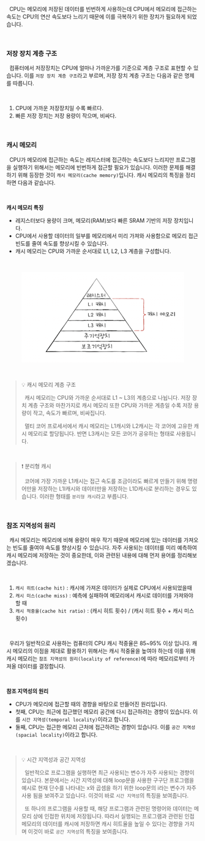 &nbsp;&nbsp;CPU는 메모리에 저장된 데이터를 빈번하게 사용하는데 CPU에서 메모리에 접근하는 속도는 CPU의 연산 속도보다 느리기 때문에 이를 극복하기 위한 장치가 필요하게 되었습니다.

<br>

### 저장 장치 계층 구조

&nbsp;&nbsp;컴퓨터에서 저장장치는 CPU에 얼마나 가까운가를 기준으로 계층 구조로 표현할 수 있습니다. 이를 `저장 장치 계층 구조`라고 부르며, 저장 장치 계층 구조는 다음과 같은 명제를 따릅니다.

<br>

1. CPU에 가까운 저장장치일 수록 빠르다.
2. 빠른 저장 장치는 저장 용량이 작으며, 비싸다.

<br>

### 캐시 메모리

&nbsp;&nbsp;CPU가 메모리에 접근하는 속도는 레지스터에 접근하는 속도보다 느리지만 프로그램을 실행하기 위해서는 메모리에 빈번하게 접근할 필요가 있습니다. 이러한 문제를 해결하기 위해 등장한 것이 `캐시 메모리(cache memory)`입니다. 캐시 메모리의 특징을 정리하면 다음과 같습니다.

<br>

**캐시 메모리 특징**

- 레지스터보다 용량이 크며, 메모리(RAM)보다 빠른 SRAM 기반의 저장 장치입니다.
- CPU에서 사용할 데이터의 일부를 메모리에서 미리 가져와 사용함으로 메모리 접근 빈도를 줄여 속도를 향상시킬 수 있습니다.
- 캐시 메모리는 CPU와 가까운 순서대로 L1, L2, L3 계층을 구성합니다.

<br>

<figure align="center">
  <img src="../images/저장장치계층구조.png" style="width: 450px" />
</figure>

<br>

> 💡 캐시 메모리 계층 구조
>
> &nbsp;&nbsp;캐시 메모리는 CPU와 가까운 순서대로 L1 ~ L3의 계층으로 나뉩니다. 저장 장치 계층 구조와 마찬가지로 캐시 메모리 또한 CPU와 가까운 계층일 수록 저장 용량이 작고, 속도가 빠르며, 비싸집니다.
>
> &nbsp;&nbsp;멀티 코어 프로세서에서 캐시 메모리는 L1캐시와 L2캐시는 각 코어에 고유한 캐시 메모리로 할당됩니다. 반면 L3캐시는 모든 코어가 공유하는 형태로 사용됩니다.

<br>

> ❗️ 분리형 캐시
>
> &nbsp;&nbsp;코어에 가장 가까운 L1캐시는 접근 속도를 조금이라도 빠르게 만들기 위해 명령어만을 저장하는 L1I캐시와 데이터만을 저장하는 L1D캐시로 분리하는 경우도 있습니다. 이러한 형태를 `분리형 캐시`라고 부릅니다.

<br>

### 참조 지역성의 원리

&nbsp;&nbsp;캐시 메모리는 메모리에 비해 용량이 매우 작기 때문에 메모리에 있는 데이터를 가져오는 빈도를 줄여야 속도를 향상시킬 수 있습니다. 자주 사용되는 데이터를 미리 예측하여 캐시 메모리에 저장하는 것이 중요한데, 이와 관련된 내용에 대해 먼저 용어를 정리해보겠습니다.

<br>

1. `캐시 히트(cache hit)` : 캐시에 가져온 데이터가 실제로 CPU에서 사용되었을때
2. `캐시 미스(cache miss)` : 예측에 실패하여 메모리에서 캐시로 데이터를 가져와야 할 때
3. `캐시 적중율(cache hit ratio)` : (캐시 히트 횟수) / (캐시 히트 횟수 + 캐시 미스 횟수)

<br>

&nbsp;&nbsp;우리가 일반적으로 사용하는 컴퓨터의 CPU 캐시 적중율은 85~95% 이상 입니다. 캐시 메모리의 이점을 제대로 활용하기 위해서는 캐시 적중율을 높여야 하는데 이를 위해 캐시 메모리는 `참조 지역성의 원리(locality of reference)`에 따라 메모리로부터 가져올 데이터를 결정합니다.

<br>

**참조 지역성의 원리**

- CPU가 메모리에 접근할 때의 경향을 바탕으로 만들어진 원리입니다.
- 첫째, CPU는 최근에 접근했던 메모리 공간에 다시 접근하려는 경향이 있습니다. 이를 `시간 지역성(temporal locality)`이라고 합니다.
- 둘째, CPU는 접근한 메모리 근처에 접근하려는 경향이 있습니다. 이를 `공간 지역성(spacial locality)`이라고 합니다.

<br>

> 💡 시간 지역성과 공간 지역성
>
> &nbsp;&nbsp;일반적으로 프로그램을 실행하면 최근 사용되는 변수가 자주 사용되는 경향이 있습니다. 본문에서는 시간 지역성에 대해 loop문을 사용한 구구단 프로그램을 예시로 현재 단수를 나타내는 x와 곱셈을 하기 위한 loop문의 i라는 변수가 자주 사용 됨을 보여주고 있습니다. 이것이 바로 `시간 지역성`의 특징을 보여줍니다.
>
> &nbsp;&nbsp;또 하나의 프로그램을 사용할 때, 해당 프로그램과 관련된 명령어와 데이터는 메모리 상에 인접한 위치에 저장됩니다. 따라서 실행되는 프로그램과 관련된 인접 메모리의 데이터를 캐시에 저장하면 캐시 히트율을 높일 수 있다는 경향을 가지며 이것이 바로 `공간 지역성`의 특징을 보여줍니다.

<br>
